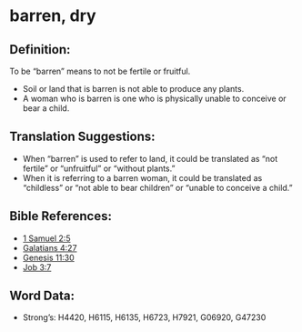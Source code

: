 # barren, dry

## Definition:

To be “barren” means to not be fertile or fruitful.

* Soil or land that is barren is not able to produce any plants.
* A woman who is barren is one who is physically unable to conceive or bear a child.

## Translation Suggestions:

* When “barren” is used to refer to land, it could be translated as “not fertile” or “unfruitful” or “without plants.”
* When it is referring to a barren woman, it could be translated as “childless” or “not able to bear children” or “unable to conceive a child.”

## Bible References:

* [1 Samuel 2:5](rc://en/tn/help/1sa/02/05)
* [Galatians 4:27](rc://en/tn/help/gal/04/27)
* [Genesis 11:30](rc://en/tn/help/gen/11/30)
* [Job 3:7](rc://en/tn/help/job/03/07)

## Word Data:

* Strong’s: H4420, H6115, H6135, H6723, H7921, G06920, G47230
